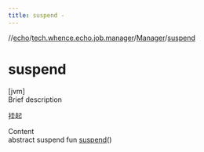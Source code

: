 ```yaml
---
title: suspend -
---
```

//[echo](../../index.md)/[tech.whence.echo.job.manager](../index.md)/[Manager](index.md)/[suspend](suspend.md)



# suspend  
[jvm]  
Brief description  


挂起

  
Content  
abstract suspend fun [suspend](suspend.md)()  



